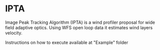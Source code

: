 # IPTA
Image Peak Tracking Algorithm (IPTA) is a wind profiler proposal for wide field adaptive optics.  Using WFS open loop data it estimates wind layers velocity.


Instructions on how to execute available at "Example" folder
